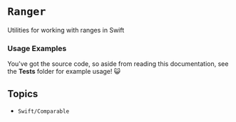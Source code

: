 # ``Ranger``

Utilities for working with ranges in Swift

### Usage Examples

You've got the source code, so aside from reading this documentation, see the **Tests** folder for example usage! 😺

## Topics

- ``Swift/Comparable``
